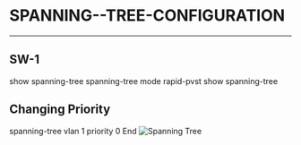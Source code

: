 # SPANNING--TREE-CONFIGURATION
-------------
SW-1
----
show spanning-tree
spanning-tree mode rapid-pvst 
show spanning-tree

Changing Priority 
-----------------
spanning-tree vlan 1 priority 0
End
![Spanning Tree](https://user-images.githubusercontent.com/106605770/178120918-b6cecac9-649f-4e18-954d-57411e0da0f2.PNG)

